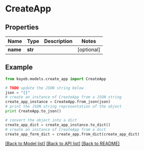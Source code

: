 # CreateApp


## Properties
Name | Type | Description | Notes
------------ | ------------- | ------------- | -------------
**name** | **str** |  | [optional] 

## Example

```python
from koyeb.models.create_app import CreateApp

# TODO update the JSON string below
json = "{}"
# create an instance of CreateApp from a JSON string
create_app_instance = CreateApp.from_json(json)
# print the JSON string representation of the object
print CreateApp.to_json()

# convert the object into a dict
create_app_dict = create_app_instance.to_dict()
# create an instance of CreateApp from a dict
create_app_form_dict = create_app.from_dict(create_app_dict)
```
[[Back to Model list]](../README.md#documentation-for-models) [[Back to API list]](../README.md#documentation-for-api-endpoints) [[Back to README]](../README.md)


